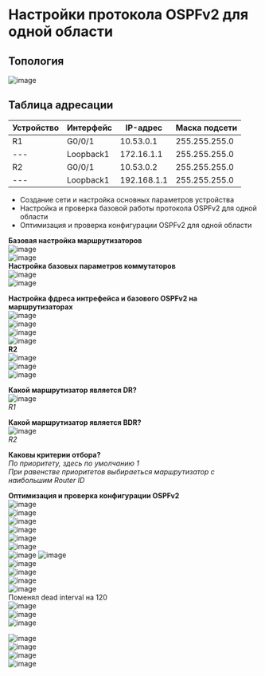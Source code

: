 # Настройки протокола OSPFv2 для одной области  
## Топология  
![image](https://github.com/user-attachments/assets/88f6ee1d-8d41-427e-9f47-91c1fa50215a)  
## Таблица адресации  
Устройство | Интерфейс | IP-адрес | Маска подсети  
--- | ---  | ---- | ---- 
R1 | G0/0/1 | 10.53.0.1 | 255.255.255.0  
--- |Loopback1 | 172.16.1.1 | 255.255.255.0  
R2 | G0/0/1 | 10.53.0.2 | 255.255.255.0
---|  Loopback1 | 192.168.1.1 |255.255.255.0  
* Создание сети и настройка основных параметров устройства
* Настройка и проверка базовой работы протокола  OSPFv2 для одной области
* Оптимизация и проверка конфигурации OSPFv2 для одной области
 
**Базовая настройка маршрутизаторов**  
![image](https://github.com/user-attachments/assets/fb251518-0688-4fed-88d8-c98aaaa00c46)  
![image](https://github.com/user-attachments/assets/f756ef90-5c42-49e1-a51c-9e3b452073b1)  
**Настройка базовых параметров коммутаторов**  
![image](https://github.com/user-attachments/assets/6d79f9e2-de68-4393-a2ff-f08bfbbf1a58)  
![image](https://github.com/user-attachments/assets/1d16c288-10ee-4b8c-89d2-7e213d924a92)  

**Настройка фдреса интрефейса и базового OSPFv2 на маршрутизаторах**  
![image](https://github.com/user-attachments/assets/567a7e5c-8da4-4047-bf1b-0ddfbb3bfd68)  
![image](https://github.com/user-attachments/assets/88431415-423c-4c5f-af22-2a67ed7a8a80)  
![image](https://github.com/user-attachments/assets/40ad4bc7-615a-4811-bc4a-1d597dad1f48)   
![image](https://github.com/user-attachments/assets/d32946e7-e240-490a-936e-7a2b74f12388)  
**R2**  
![image](https://github.com/user-attachments/assets/debad655-597a-47ee-93ab-3673641da038)  
![image](https://github.com/user-attachments/assets/cf841974-9a9e-4c54-84a8-06917a79eca5)  
![image](https://github.com/user-attachments/assets/6f6c9e04-48fc-4e25-9e10-213178a6639e)  

**Какой маршрутизатор является DR?**  
![image](https://github.com/user-attachments/assets/aa754282-5f0c-4ce8-9cfa-94ca10728105)  
_R1_   

**Какой маршрутизатор является BDR?**  
![image](https://github.com/user-attachments/assets/9382546d-1b11-450c-9dee-09651dd64b10)  
_R2_    

**Каковы критерии отбора?**  
_По приоритету, здесь по умолчанию 1_  
_При равенстве приоритетов выбираеться маршрутизатор с наибольшим Router ID_  

**Оптимизация и проверка конфигурации OSPFv2**  
![image](https://github.com/user-attachments/assets/bfa797d2-0703-4a09-b77d-73b576cd4854)  
![image](https://github.com/user-attachments/assets/e2f468e3-fd99-47db-89f8-abe3177dad39)  
![image](https://github.com/user-attachments/assets/ba21d236-5823-4ef1-a55a-42e3764fb864)  
![image](https://github.com/user-attachments/assets/8bfe9a7b-de9a-4768-b2e7-367358843e8b)  
![image](https://github.com/user-attachments/assets/230a2097-503d-4aaa-96d5-91eb1043fcf6)  
![image](https://github.com/user-attachments/assets/92d42ce3-34cb-4093-99ff-85e837a66073)  
![image](https://github.com/user-attachments/assets/9db51dd1-2dea-49c4-b76a-c11cb135ee5b)
![image](https://github.com/user-attachments/assets/f2a0b49d-4ebd-415e-a978-b9838b4076e7)   
![image](https://github.com/user-attachments/assets/7ddd028e-0de9-4c27-b9bd-2170ed4203bb)  
![image](https://github.com/user-attachments/assets/67697865-0e03-4a21-a05c-6058c5b369f7)  
![image](https://github.com/user-attachments/assets/f540d278-f829-4769-bbb2-7d1b0be722f1)  
![image](https://github.com/user-attachments/assets/d44b7ba0-7062-49c6-9ff3-4e50f29fc7b9)  
Поменял dead interval на 120  
![image](https://github.com/user-attachments/assets/b226fe37-1ae3-4907-a15f-6f7d16c62a22)  
![image](https://github.com/user-attachments/assets/28534352-a20a-401e-8cfa-646559cdd1e3)  
![image](https://github.com/user-attachments/assets/de348df1-79bd-4040-8b0b-82eee5d3c098)



![image](https://github.com/user-attachments/assets/4376b422-1969-485e-9feb-c7e4dda82c0e)  
![image](https://github.com/user-attachments/assets/f7d556bc-e342-43db-b1e0-244b75c612e2)  
![image](https://github.com/user-attachments/assets/7f70a657-3199-44c4-a231-a23295171b92)  
![image](https://github.com/user-attachments/assets/30daa0cd-f07f-44fa-bf0a-0eb9d1f6d677)



























  

